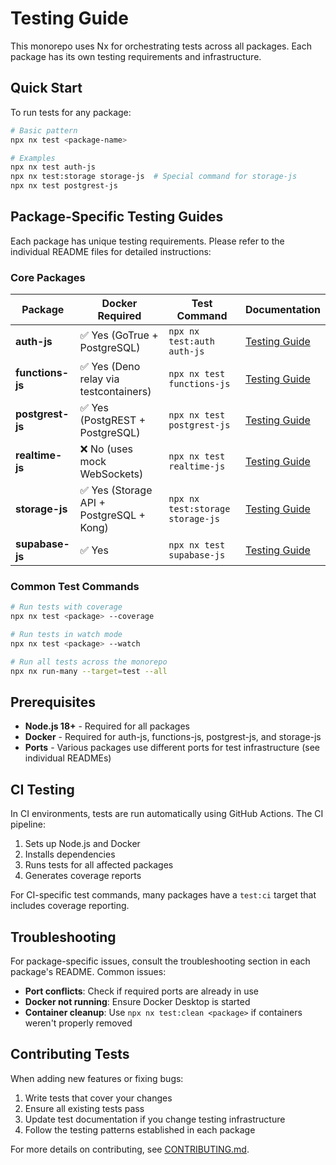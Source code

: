 # Testing Guide

This monorepo uses Nx for orchestrating tests across all packages. Each package has its own testing requirements and infrastructure.

## Quick Start

To run tests for any package:

```bash
# Basic pattern
npx nx test <package-name>

# Examples
npx nx test auth-js
npx nx test:storage storage-js  # Special command for storage-js
npx nx test postgrest-js
```

## Package-Specific Testing Guides

Each package has unique testing requirements. Please refer to the individual README files for detailed instructions:

### Core Packages

| Package          | Docker Required                          | Test Command                     | Documentation                                                    |
| ---------------- | ---------------------------------------- | -------------------------------- | ---------------------------------------------------------------- |
| **auth-js**      | ✅ Yes (GoTrue + PostgreSQL)             | `npx nx test:auth auth-js`       | [Testing Guide](../packages/core/auth-js/README.md#testing)      |
| **functions-js** | ✅ Yes (Deno relay via testcontainers)   | `npx nx test functions-js`       | [Testing Guide](../packages/core/functions-js/README.md#testing) |
| **postgrest-js** | ✅ Yes (PostgREST + PostgreSQL)          | `npx nx test postgrest-js`       | [Testing Guide](../packages/core/postgrest-js/README.md#testing) |
| **realtime-js**  | ❌ No (uses mock WebSockets)             | `npx nx test realtime-js`        | [Testing Guide](../packages/core/realtime-js/README.md#testing)  |
| **storage-js**   | ✅ Yes (Storage API + PostgreSQL + Kong) | `npx nx test:storage storage-js` | [Testing Guide](../packages/core/storage-js/README.md#testing)   |
| **supabase-js**  | ✅ Yes                                   | `npx nx test supabase-js`        | [Testing Guide](../packages/core/supabase-js/TESTING.md)         |

### Common Test Commands

```bash
# Run tests with coverage
npx nx test <package> --coverage

# Run tests in watch mode
npx nx test <package> --watch

# Run all tests across the monorepo
npx nx run-many --target=test --all
```

## Prerequisites

- **Node.js 18+** - Required for all packages
- **Docker** - Required for auth-js, functions-js, postgrest-js, and storage-js
- **Ports** - Various packages use different ports for test infrastructure (see individual READMEs)

## CI Testing

In CI environments, tests are run automatically using GitHub Actions. The CI pipeline:

1. Sets up Node.js and Docker
2. Installs dependencies
3. Runs tests for all affected packages
4. Generates coverage reports

For CI-specific test commands, many packages have a `test:ci` target that includes coverage reporting.

## Troubleshooting

For package-specific issues, consult the troubleshooting section in each package's README. Common issues:

- **Port conflicts**: Check if required ports are already in use
- **Docker not running**: Ensure Docker Desktop is started
- **Container cleanup**: Use `npx nx test:clean <package>` if containers weren't properly removed

## Contributing Tests

When adding new features or fixing bugs:

1. Write tests that cover your changes
2. Ensure all existing tests pass
3. Update test documentation if you change testing infrastructure
4. Follow the testing patterns established in each package

For more details on contributing, see [CONTRIBUTING.md](./CONTRIBUTING.md).
